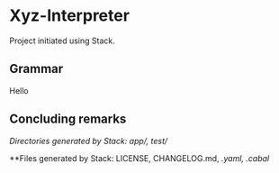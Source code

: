 # Xyz-Interpreter

Project initiated using Stack.

## Grammar

Hello

## Concluding remarks

*Directories generated by Stack: app/, test/*

**Files generated by Stack: LICENSE, CHANGELOG.md, *.yaml, *.cabal**
